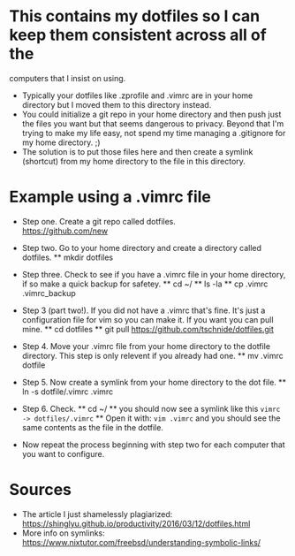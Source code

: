 # This contains my dotfiles so I can keep them consistent across all of the
computers that I insist on using.
* Typically your dotfiles like .zprofile and .vimrc are in your home directory
  but I moved them to this directory instead.
* You could initialize a git repo in your home directory and then push just the
  files you want but that seems dangerous to privacy. Beyond that I'm trying to
make my life easy, not spend my time managing a .gitignore for my home
directory. ;)
* The solution is to put those files here and then create a symlink (shortcut)
  from my home directory to the file in this directory.

# Example using a .vimrc file
* Step one. Create a git repo called dotfiles.  
https://github.com/new

* Step two. Go to your home directory and create a directory called dotfiles.
** mkdir dotfiles
* Step three. Check to see if you have a .vimrc file in your home directory, if
  so make a quick backup for safetey.
** cd ~/
** ls -la
** cp .vimrc .vimrc_backup
* Step 3 (part two!). If you did not have a .vimrc that's fine. It's just
  a configuration file for vim so you can make it. If you want you can pull
mine.
** cd dotfiles
** git pull https://github.com/tschnide/dotfiles.git
* Step 4. Move your .vimrc file from your home directory to the dotfile
  directory. This step is only relevent if you already had one. 
** mv .vimrc dotfile
* Step 5. Now create a symlink from your home directory to the dot file.
** ln -s dotfile/.vimrc .vimrc
* Step 6. Check.
** cd ~/
** you should now see a symlink like this `vimrc -> dotfiles/.vimrc`
** Open it with: `vim .vimrc` and you should see the same contents as the file
in the dotfile.
* Now repeat the process beginning with step two for each computer that you
  want to configure.

# Sources
* The article I just shamelessly plagiarized: https://shinglyu.github.io/productivity/2016/03/12/dotfiles.html
* More info on symlinks: https://www.nixtutor.com/freebsd/understanding-symbolic-links/
